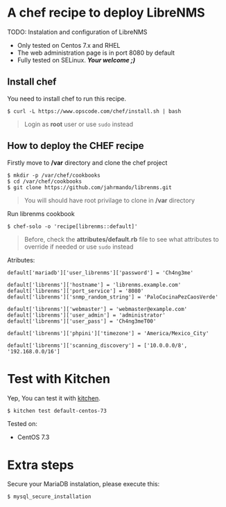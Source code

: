 # A chef recipe to deploy LibreNMS

TODO: Instalation and configuration of LibreNMS

- Only tested on Centos 7.x and RHEL
- The web administration page is in port 8080 by default
- Fully tested on SELinux. ___Your welcome ;)___

## Install chef

You need to install chef to run this recipe.

	$ curl -L https://www.opscode.com/chef/install.sh | bash

> Login as __root__ user or use `sudo` instead

## How to deploy the CHEF recipe

Firstly move to **/var** directory and clone the chef project

	$ mkdir -p /var/chef/cookbooks
	$ cd /var/chef/cookbooks
	$ git clone https://github.com/jahrmando/librenms.git

> You will should have root privilage to clone in **/var** directory

Run librenms cookbook

	$ chef-solo -o 'recipe[librenms::default]'

> Before, check the __attributes/default.rb__ file to see what attributes to override
> if needed or use `sudo` instead

Atributes:

	default['mariadb']['user_librenms']['password'] = 'Ch4ng3me'

	default['librenms']['hostname'] = 'librenms.example.com'
	default['librenms']['port_service'] = '8080'
	default['librenms']['snmp_random_string'] = 'PaloCocinaPezCaosVerde'

	default['librenms']['webmaster'] = 'webmaster@example.com'
	default['librenms']['user_admin'] = 'administrator'
	default['librenms']['user_pass'] = 'Ch4ng3meT00'

	default['librenms']['phpini']['timezone'] = 'America/Mexico_City'

	default['librenms']['scanning_discovery'] = ['10.0.0.0/8', '192.168.0.0/16']

# Test with Kitchen

Yep, You can test it with [kitchen](http://kitchen.ci/).

	$ kitchen test default-centos-73

Tested on:

- CentOS 7.3

# Extra steps

Secure your MariaDB instalation, please execute this:

	$ mysql_secure_installation
